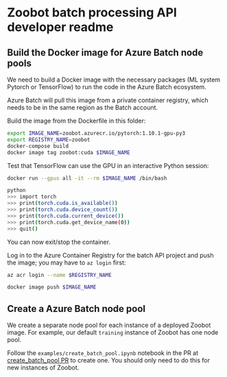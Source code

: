 # Zoobot batch processing API developer readme

## Build the Docker image for Azure Batch node pools

We need to build a Docker image with the necessary packages (ML system Pytorch or TensorFlow) to run the code in the Azure Batch ecosystem.

Azure Batch will pull this image from a private container registry, which needs to be in the same region as the Batch account.

Build the image from the Dockerfile in this folder:

``` sh
export IMAGE_NAME=zoobot.azurecr.io/pytorch:1.10.1-gpu-py3
export REGISTRY_NAME=zoobot
docker-compose build
docker image tag zoobot:cuda $IMAGE_NAME
```

Test that TensorFlow can use the GPU in an interactive Python session:

``` sh
docker run --gpus all -it --rm $IMAGE_NAME /bin/bash

python
>>> import torch
>>> print(torch.cuda.is_available())
>>> print(torch.cuda.device_count())
>>> print(torch.cuda.current_device())
>>> print(torch.cuda.get_device_name(0))
>>> quit()
```

You can now exit/stop the container.

Log in to the Azure Container Registry for the batch API project and push the image; you may have to `az login` first:

``` sh
az acr login --name $REGISTRY_NAME

docker image push $IMAGE_NAME
```

## Create a Azure Batch node pool

We create a separate node pool for each instance of a deployed Zoobot image. For example, our default `training` instance of Zoobot has one node pool.

Follow the `examples/create_batch_pool.ipynb` notebook in the PR at [create_batch_pool PR](https://github.com/zooniverse/panoptes-python-notebook/pull/4) to create one. You should only need to do this for new instances of Zoobot.
